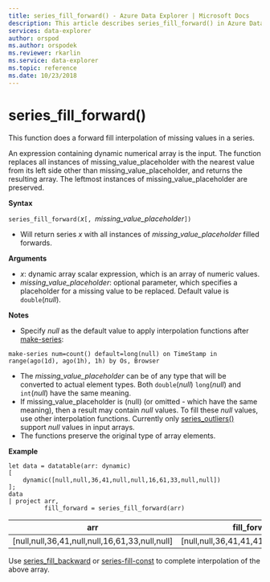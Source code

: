 ```yaml
---
title: series_fill_forward() - Azure Data Explorer | Microsoft Docs
description: This article describes series_fill_forward() in Azure Data Explorer.
services: data-explorer
author: orspod
ms.author: orspodek
ms.reviewer: rkarlin
ms.service: data-explorer
ms.topic: reference
ms.date: 10/23/2018
---
```

# series_fill_forward()

This function does a forward fill interpolation of missing values in a series.

An expression containing dynamic numerical array is the input. The function replaces all instances of missing_value_placeholder with the nearest value from its left side other than missing_value_placeholder, and returns the resulting array. The leftmost instances of missing_value_placeholder are preserved.

**Syntax**

`series_fill_forward(`*x*`[, `*missing_value_placeholder*`])`
* Will return series *x* with all instances of *missing_value_placeholder* filled forwards.

**Arguments**

* *x*: dynamic array scalar expression, which is an array of numeric values. 
* *missing_value_placeholder*: optional parameter, which specifies a placeholder for a missing value to be replaced. Default value is `double`(*null*).

**Notes**

* Specify *null* as the default value to apply interpolation functions after [make-series](make-seriesoperator.md): 

```kusto
make-series num=count() default=long(null) on TimeStamp in range(ago(1d), ago(1h), 1h) by Os, Browser
```

* The *missing_value_placeholder* can be of any type that will be converted to actual element types. Both `double`(*null*) `long`(*null*) and `int`(*null*) have the same meaning.
* If missing_value_placeholder is (null) (or omitted - which have the same meaning), then a result may contain *null* values. To fill these *null* values, use other interpolation functions. Currently only [series_outliers()](series-outliersfunction.md) support *null* values in input arrays.
* The functions preserve the original type of array elements.

**Example**

```kusto
let data = datatable(arr: dynamic)
[
    dynamic([null,null,36,41,null,null,16,61,33,null,null])   
];
data 
| project arr, 
          fill_forward = series_fill_forward(arr)  

```

|arr|fill_forward|
|---|---|
|[null,null,36,41,null,null,16,61,33,null,null]|[null,null,36,41,41,41,16,61,33,33,33]|
   
Use [series_fill_backward](series-fill-backwardfunction.md) or [series-fill-const](series-fill-constfunction.md) to complete interpolation of the above array.